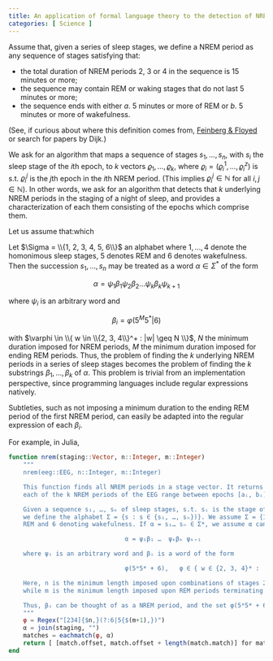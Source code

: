 ```yaml
---
title: An application of formal language theory to the detection of NREM sleep
categories: [ Science ]
---
```


Assume that, given a series of sleep stages, we define a NREM period as any
sequence of stages satisfying that:

- the total duration of NREM periods $2$, $3$ or $4$ in the sequence is $15$
  minutes or more;
- the sequence may contain REM or waking stages that do not last $5$ minutes or
  more;
- the sequence ends with either $a.$ 5 minutes or more of REM or $b.$ $5$
  minutes or more of wakefulness. 


(See, if curious about where this definition comes from, [Feinberg &
Floyed](https://pubmed.ncbi.nlm.nih.gov/220659/) or search for papers by Dijk.)

We ask for an algorithm that maps a sequence of stages $s_1, \ldots, s_n$, with
$s_i$ the sleep stage of the $i$th epoch, to $k$ vectors $\varrho_1, \ldots,
\varrho_k$, where $\varrho_i = (\varrho_i^1, \ldots, \varrho_i^z)$ is s.t.
$\varrho_{i}^{j}$ is the $j$th epoch in the $i$th NREM period. (This implies
$\varrho_i^j \in \mathbb{N}$ for all $i, j \in \mathbb{N}$). In other words, we
ask for an algorithm that detects that $k$ underlying NREM periods in the
staging of a night of sleep, and provides a characterization of each them 
consisting of the epochs which comprise them.

Let us assume that:which


Let $\Sigma = \\{1, 2, 3, 4, 5, 6\\}$ an alphabet where $1, \ldots, 4$ denote the
homonimous sleep stages, $5$ denotes REM and $6$ denotes wakefulness. Then the
succession $s_1, \ldots, s_n$ may be treated as a word $\alpha \in \Sigma^{*}$
of the form 

$$
\alpha = \psi_1 \beta_1 \psi_2 \beta_2 \ldots \psi_k\beta_k \psi_{k+1}
$$

where $\psi_i$ is an arbitrary word and

$$
\beta_i = \varphi (5^M5^* | 6)
$$

with $\varphi \in \\{ w \in \\{2, 3, 4\\}^+ : |w| \geq N \\}$, $N$ the minimum
duration imposed for NREM periods, $M$ the minimum duration imposed for ending
REM periods. Thus, the problem of finding the $k$ underlying NREM periods 
in a series of sleep stages becomes the problem of finding the $k$ substrings
$\beta_1, \ldots, \beta_k$ of $\alpha$. This problem is trivial from an 
implementation perspective, since programming languages include regular expressions 
natively.


Subtleties, such as not imposing a minimum duration to the ending REM period 
of the first NREM period, can easily be adapted into the regular expression of each $\beta_i$.

For example, in Julia, 

```julia 
function nrem(staging::Vector, n::Integer, m::Integer)
    """
    nrem(eeg::EEG, n::Integer, m::Integer)

    This function finds all NREM periods in a stage vector. It returns a list [ [a₁, b₁], …, [aₖ, bₖ] ] s.t. 
    each of the k NREM periods of the EEG range between epochs [aᵢ, bᵢ], i ∈ ℕ.

    Given a sequence s₁, …, sₖ of sleep stages, s.t. sᵢ is the stage of the ith epoch in an EEG,
    we define the alphabet Σ = {s : s ∈ {s₁, …, sₙ})}. We assume Σ = {1, 2, 3, 4, 5, 6}, with 5 denoting 
    REM and 6 denoting wakefulness. If α = s₁… sₙ ∈ Σ*, we assume α can be decomposed into the form 

                                α = ψ₁β₁ …  ψₖβₖ ψₖ₊₁ 

    where ψᵢ is an arbitrary word and βᵢ is a word of the form 

                                φ(5ᵐ5* + 6),   φ ∈ { w ∈ {2, 3, 4}* : |w| ≥ n }

    Here, n is the minimum length imposed upon combinations of stages 2, 3, and 4, in order to account for a NREM period,
    while m is the minimum length imposed upon REM periods terminating NREM periods.

    Thus, βᵢ can be thought of as a NREM period, and the set φ(5ᵐ5* + 6) as the universe of NREM periods.
    """
    φ = Regex("[234]{$n,}(?:6|5{$(m+1),})")
    α = join(staging, "")
    matches = eachmatch(φ, α)
    return [ [match.offset, match.offset + length(match.match)] for match in matches ]
end

```









